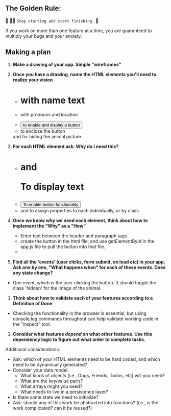 ## The Golden Rule:

🦸 🦸‍♂️ `Stop starting and start finishing.` 🏁

If you work on more than one feature at a time, you are guaranteed to multiply your bugs and your anxiety.

## Making a plan

1. **Make a drawing of your app. Simple "wireframes"**

1. **Once you have a drawing, name the HTML elements you'll need to realize your vision**
    - <h1> with name text 
    - <p> with pronouns and location
    - <button> to enable and display a button
    - <section> to enclose the button 
    <div> and <class> for hiding the animal picture

1. **For each HTML element ask: Why do I need this?**
    - <h1> and <p> To display text
    - <button> To enable button functionality
    - <section> <div> and <class> to assign properties to each individually, or by class

1. **Once we know _why_ we need each element, think about how to implement the "Why" as a "How"**
    - Enter text between the header and paragraph tags
    - create the button in the html file, and use getElementById in the app.js file to pull the button into that file.
    - 
1. **Find all the 'events' (user clicks, form submit, on load etc) in your app. Ask one by one, "What happens when" for each of these events. Does any state change?**
- One event, which is the user clicking the button. It should toggle the class 'hidden' for the image of the animal.
1. **Think about how to validate each of your features according to a Definition of Done**
- Checking the functionality in the browser is essential, but using console.log commands throughout can help validate working code in the "inspect" tool.

1. **Consider what features _depend_ on what other features. Use this dependency logic to figure out what order to complete tasks.**

Additional considerations:

-   Ask: which of your HTML elements need to be hard coded, and which need to be dynamically generated?
-   Consider your data model.
    -   What kinds of objects (i.e., Dogs, Friends, Todos, etc) will you need?
    -   What are the key/value pairs?
    -   What arrays might you need?
    -   What needs to live in a persistence layer?
-   Is there some state we need to initialize?
-   Ask: should any of this work be abstracted into functions? (i.e., is the work complicated? can it be reused?)
